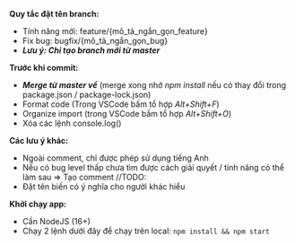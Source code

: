 **Quy tắc đặt tên branch:**
- Tính năng mới:  feature/{mô_tả_ngắn_gọn_feature}
- Fix bug:  bugfix/{mô_tả_ngắn_gọn_bug}
- **_Lưu ý: Chỉ tạo branch mới từ master_**

**Trước khi commit:**
- _**Merge từ master về**_ (merge xong nhớ _npm install_ nếu có thay đổi trong package.json / package-lock.json)
- Format code (Trong VSCode bấm tổ hợp _Alt+Shift+F_)
- Organize import (trong VSCode bấm tổ hợp _Alt+Shift+O_)
- Xóa các lệnh console.log()

**Các lưu ý khác:**
- Ngoài comment, chỉ được phép sử dụng tiếng Anh
- Nếu có bug level thấp chưa tìm được cách giải quyết / tính năng có thể làm sau => Tạo comment //TODO: 
- Đặt tên biến có ý nghĩa cho người khác hiểu

**Khởi chạy app:**
- Cần NodeJS (16+)
- Chạy 2 lệnh dưới đây để chạy trên local:
``npm install &&
npm start``

